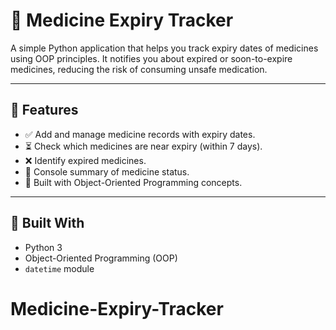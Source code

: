 # 💊 Medicine Expiry Tracker

A simple Python application that helps you track expiry dates of medicines using OOP principles. It notifies you about expired or soon-to-expire medicines, reducing the risk of consuming unsafe medication.

---

## 🚀 Features

- ✅ Add and manage medicine records with expiry dates.
- ⏳ Check which medicines are near expiry (within 7 days).
- ❌ Identify expired medicines.
- 📄 Console summary of medicine status.
- 🧠 Built with Object-Oriented Programming concepts.

---

## 🧱 Built With

- Python 3
- Object-Oriented Programming (OOP)
- `datetime` module
# Medicine-Expiry-Tracker
